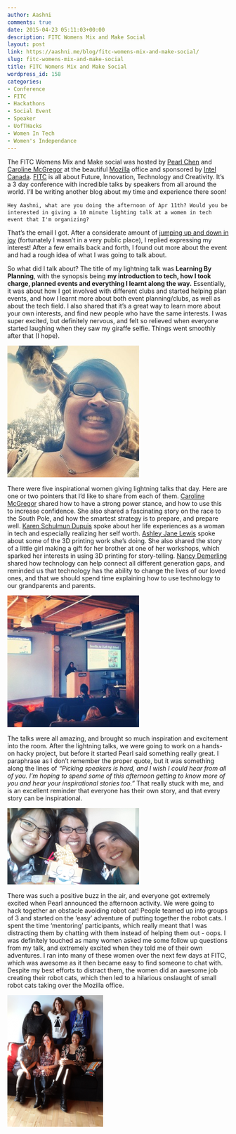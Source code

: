 ```yaml
---
author: Aashni
comments: true
date: 2015-04-23 05:11:03+00:00
description: FITC Womens Mix and Make Social
layout: post
link: https://aashni.me/blog/fitc-womens-mix-and-make-social/
slug: fitc-womens-mix-and-make-social
title: FITC Womens Mix and Make Social
wordpress_id: 158
categories:
- Conference
- FITC
- Hackathons
- Social Event
- Speaker
- UofTHacks
- Women In Tech
- Women's Independance
---
```


The FITC Womens Mix and Make social was hosted by [Pearl Chen](https://twitter.com/pearlchen) and [Caroline McGregor](https://twitter.com/carolinemcgrgr) at the beautiful [Mozilla](https://twitter.com/mozilla) office and sponsored by [Intel Canada](https://twitter.com/intelcanada). [FITC](http://fitc.ca/) is all about Future, Innovation, Technology and Creativity. It’s a 3 day conference with incredible talks by speakers from all around the world. I’ll be writing another blog about my time and experience there soon!


    
    Hey Aashni, what are you doing the afternoon of Apr 11th? Would you be interested in giving a 10 minute lighting talk at a women in tech event that I'm organizing?



That’s the email I got. After a considerate amount of [jumping up and down in joy](https://twitter.com/aashnisshah/status/574735631277916160) (fortunately I wasn’t in a very public place), I replied expressing my interest! After a few emails back and forth, I found out more about the event and had a rough idea of what I was going to talk about.

So what did I talk about? The title of my lightning talk was **Learning By Planning**, with the synopsis being **my introduction to tech, how I took charge, planned events and everything I learnt along the way.** Essentially, it was about how I got involved with different clubs and started helping plan events, and how I learnt more about both event planning/clubs, as well as about the tech field. I also shared that it’s a great way to learn more about your own interests, and find new people who have the same interests. I was super excited, but definitely nervous, and felt so relieved when everyone started laughing when they saw my giraffe selfie. Things went smoothly after that (I hope).

[![](./10560934_1494990147410924_1185603298_n-300x300.jpg)](./10560934_1494990147410924_1185603298_n.jpg)

There were five inspirational women giving lightning talks that day. Here are one or two pointers that I’d like to share from each of them.
[Caroline McGregor](https://twitter.com/carolinemcgrgr) shared how to have a strong power stance, and how to use this to increase confidence. She also shared a fascinating story on the race to the South Pole, and how the smartest strategy is to prepare, and prepare well.
[Karen Schulmun Dupuis](https://twitter.com/karensd) spoke about her life experiences as a woman in tech and especially realizing her self worth.
[Ashley Jane Lewis](https://twitter.com/AshleyJaneLewis) spoke about some of the 3D printing work she’s doing. She also shared the story of a little girl making a gift for her brother at one of her workshops, which sparked her interests in using 3D printing for story-telling.
[Nancy Demerling](https://twitter.com/NancyDemerling) shared how technology can help connect all different generation gaps, and reminded us that technology has the ability to change the lives of our loved ones, and that we should spend time explaining how to use technology to our grandparents and parents.

[![](./11142321_690599194419817_889028525_n-300x300.jpg)](./11142321_690599194419817_889028525_n.jpg)

The talks were all amazing, and brought so much inspiration and excitement into the room. After the lightning talks, we were going to work on a hands-on hacky project, but before it started Pearl said something really great. I paraphrase as I don’t remember the proper quote, but it was something along the lines of _“Picking speakers is hard, and I wish I could hear from all of you. I’m hoping to spend some of this afternoon getting to know more of you and hear your inspirational stories too.”_ That really stuck with me, and is an excellent reminder that everyone has their own story, and that every story can be inspirational.

[![](./Screen-Shot-2015-04-23-at-1.00.58-AM-300x174.png)](./Screen-Shot-2015-04-23-at-1.00.58-AM.png)

There was such a positive buzz in the air, and everyone got extremely excited when Pearl announced the afternoon activity. We were going to hack together an obstacle avoiding robot cat! People teamed up into groups of 3 and started on the ‘easy’ adventure of putting together the robot cats. I spent the time ‘mentoring’ participants, which really meant that I was distracting them by chatting with them instead of helping them out - oops. I was definitely touched as many women asked me some follow up questions from my talk, and extremely excited when they told me of their own adventures. I ran into many of these women over the next few days at FITC, which was awesome as it then became easy to find someone to chat with. Despite my best efforts to distract them, the women did an awesome job creating their robot cats, which then led to a hilarious onslaught of small robot cats taking over the Mozilla office.

[![](./Screen-Shot-2015-04-23-at-1.00.40-AM-218x300.png)](./Screen-Shot-2015-04-23-at-1.00.40-AM.png)
